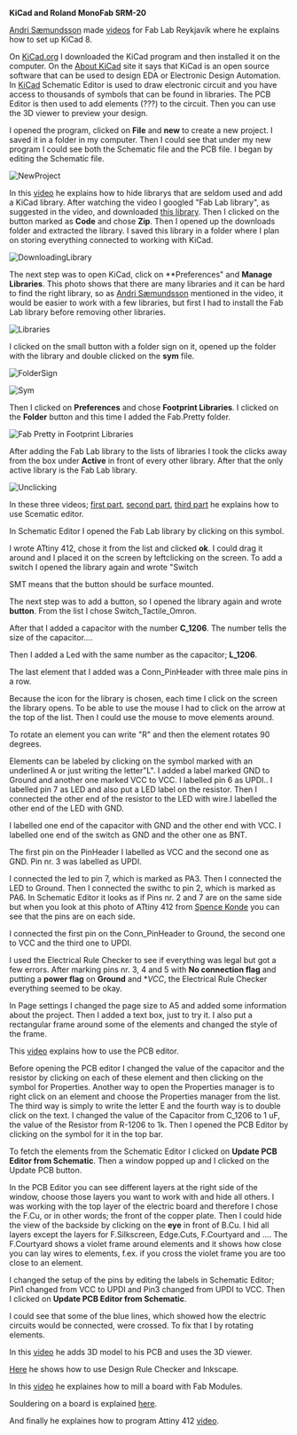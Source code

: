
**KiCad and Roland MonoFab SRM-20**

[Andri Sæmundsson](https://fabacademy.org/2023/labs/akureyri/students/andri-semundsson/pages/aboutMe.html) made [videos](https://www.youtube.com/watch?v=iOPbk1W3X5k&list=PLs4ifnZzVJmqaSM1lsg68vPVtJxVNhVwV&index=1)  for Fab Lab Reykjavík where he explains how to set up KiCad 8. 

On [KiCad.org](hhttps://www.kicad.org/download/windows/) I downloaded the KiCad program and then installed it on the computer. On the [About KiCad](https://www.kicad.org/about/kicad/) site it says that KiCad is an open source software that can be used to design EDA or Electronic Design Automation. In [KiCad](https://www.kicad.org/) Schematic Editor is used to draw electronic circuit and you have access to thousands of symbols that can be found in libraries. The PCB Editor is then used to add elements (???) to the circuit. Then you can use the 3D viewer to preview your design. 

I opened the program, clicked on **File** and **new** to create a new project. I saved it in a folder in my computer. Then I could see that under my new program I could see both the Schematic file and the PCB file. I began by editing the Schematic file.

![NewProject](img/New_project_KiCad400x311.jpg)

In this [video](https://www.youtube.com/watch?v=ZeAAy6L8AB8&list=PLs4ifnZzVJmqaSM1lsg68vPVtJxVNhVwV&index=2) he explains how to hide librarys that are seldom used and add a KiCad library. After watching the video I googled "Fab Lab library", as suggested in the video, and downloaded [this library](https://gitlab.fabcloud.org/pub/libraries/electronics/kicad). Then I clicked on the button marked as **Code** and chose **Zip**. Then I opened up the downloads folder and extracted the library. I saved this library in a folder where I plan on storing everything connected to working with KiCad.

![DownloadingLibrary](img/DownloadingLibraryCodeZip_200x234.png)

The next step was to open KiCad, click on **Preferences" and **Manage Libraries**. This photo shows that there are many libraries and it can be hard to find the right library, so as [Andri Sæmundsson](https://fabacademy.org/2023/labs/akureyri/students/andri-semundsson/pages/aboutMe.html) mentioned in the video, it would be easier to work with a few libraries, but first I had to install the Fab Lab library before removing other libraries.

![Libraries](img/Libraries400x280.png)

I clicked on the small button with a folder sign on it, opened up the folder with the library and double clicked on the **sym** file.

![FolderSign](img/FolderSignToAddLibrary.png)

![Sym](img/Sym400x303.png)

Then I clicked on **Preferences** and chose **Footprint Libraries**. I clicked on the **Folder** button and this time I added the Fab.Pretty folder.

![Fab Pretty in Footprint Libraries](img/FabPrettyInFootprintLibraries400x342.png)


After adding the Fab Lab library to the lists of libraries I took the clicks away from the box under **Active** in front of every other library. After that the only active library is the Fab Lab library.

![Unclicking](img/UnclickingUnderActiveLibraries200x220.jpg)


In these three videos; [first part](https://www.youtube.com/watch?v=ZXyL5xjJb7w&list=PLs4ifnZzVJmqaSM1lsg68vPVtJxVNhVwV&index=3), [second part](https://www.youtube.com/watch?v=knyDOiUZNsc&list=PLs4ifnZzVJmqaSM1lsg68vPVtJxVNhVwV&index=4), [third part](https://www.youtube.com/watch?v=dM3h--A04W4&list=PLs4ifnZzVJmqaSM1lsg68vPVtJxVNhVwV&index=5) he explains how to use Scematic editor.

In Schematic Editor I opened the Fab Lab library by clicking on this symbol.


I wrote ATtiny 412, chose it from the list and clicked **ok**. I could drag it around and I placed it on the screen by leftclicking on the screen. To add a switch I opened the library again and wrote "Switch

SMT means that the button should be surface mounted.

The next step was to add a button, so I opened the library again and wrote **button**. From the list I chose Switch_Tactile_Omron.

After that I added a capacitor with the number **C_1206**. The number tells the size of the capacitor....

Then I added a Led with the same number as the capacitor; **L_1206**. 

The last element that I added was a Conn_PinHeader with three male pins in a row.

Because the icon for the library is chosen, each time I click on the screen the library opens. To be able to use the mouse I had to click on the arrow at the top of the list. Then I could use the mouse to move elements around. 

To rotate an element you can write "R" and then the element rotates 90 degrees.

Elements can be labeled by clicking on the symbol marked with an underlined A or just writing the letter"L". I added a label marked GND to Ground and another one marked VCC to VCC. I labelled pin 6 as UPDI.. I labelled pin 7 as LED and also put a LED label on the resistor. Then I connected the other end of the resistor to the LED with wire.I labelled the other end of the LED with GND. 

I labelled one end of the capacitor with GND and the other end with VCC. I labelled one end of the switch as GND and the other one as BNT.

The first pin on the PinHeader I labelled as VCC and the second one as GND. Pin nr. 3 was labelled as UPDI.


 I connected the led to pin 7, which is marked as PA3. Then I connected the LED to Ground. Then I connected the swithc to pin 2, which is marked as PA6. In Schematic Editor it looks as if Pins nr. 2 and 7 are on the same side but when you look at this photo of ATtiny 412 from [Spence Konde](https://github.com/SpenceKonde/megaTinyCore/raw/master/megaavr/extras/ATtiny_x12.gif) you can see that the pins are on each side.

I connected the first pin on the Conn_PinHeader to Ground, the second one to VCC and the third one to UPDI. 

I used the Electrical Rule Checker to see if everything was legal but got a few errors. After marking pins nr. 3, 4 and 5 with **No connection flag** and putting a **power flag** on **Ground** and **VCC*, the Electrical Rule Checker everything seemed to be okay.

In Page settings I changed the page size to A5 and added some information about the project. Then I added a text box, just to try it. I also put a rectangular frame around some of the elements and changed the style of the frame.



This [video](https://www.youtube.com/watch?v=2oxuvwRuQNM&list=PLs4ifnZzVJmqaSM1lsg68vPVtJxVNhVwV&index=6) explains how to use the PCB editor.

Before opening the PCB editor I changed the value of the capacitor and the resistor by clicking on each of these element and then clicking on the symbol for Properties. Another way to open the Properties manager is to right click on an element and choose the Properties manager from the list. The third way is simply to write the letter E and the fourth way is to double click on the text.
 I changed the value of the Capacitor from C_1206 to 1 uF, the value of the Resistor from R-1206 to 1k. Then I opened the PCB Editor by clicking on the symbol for it in the top bar.

 To fetch the elements from the Schematic Editor I clicked on **Update PCB Editor from Schematic**. Then a window popped up and I clicked on the Update PCB button.

 In the PCB Editor you can see different layers at the right side of the window, choose those layers you want to work with and hide all others. I was working with the top layer of the electric board and therefore I chose the F.Cu, or in other words; the front of the copper plate. Then I could hide the view of the backside by clicking on the **eye** in front of B.Cu.
 I hid all layers except the layers for F.Silkscreen, Edge.Cuts, F.Courtyard and .... The F.Courtyard shows a violet frame around elements and it shows how close you can lay wires to elements, f.ex. if you cross the violet frame you are too close to an element. 

I changed the setup of the pins by editing the labels in Schematic Editor; Pin1 changed from VCC to UPDI and Pin3 changed from UPDI to VCC. Then I clicked on **Update PCB Editor from Schematic**.

I could see that some of the blue lines, which showed how the electric circuits would be connected, were crossed. To fix that I by rotating elements.

In this [video](https://www.youtube.com/watch?v=ZeAAy6L8AB8&list=PLs4ifnZzVJmqaSM1lsg68vPVtJxVNhVwV&index=2) he adds 3D model to his PCB and uses the 3D viewer.

 [Here](https://www.youtube.com/watch?v=Tq6v1HqWmm0&list=PLs4ifnZzVJmqaSM1lsg68vPVtJxVNhVwV&index=8) he shows how to use Design Rule Checker and Inkscape.

In this [video](https://www.youtube.com/watch?v=zJNpHpuvNjk&list=PLs4ifnZzVJmqaSM1lsg68vPVtJxVNhVwV&index=9) he explaines how to mill a board with Fab Modules.

Souldering on a board is explained [here](https://www.youtube.com/watch?v=3f6FUTbL8kg&list=PLs4ifnZzVJmqaSM1lsg68vPVtJxVNhVwV&index=10).

And finally he explaines how to program Attiny 412 [video](hhttps://www.youtube.com/watch?v=So58u1hxy98&list=PLs4ifnZzVJmqaSM1lsg68vPVtJxVNhVwV&index=119).



